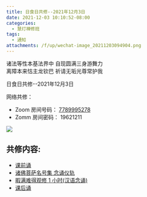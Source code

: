 ```yaml
---
title: 日食日共修--2021年12月3日
date: 2021-12-03 10:10:52-08:00
categories:
  - 慧灯禅修班
tags:
  - 通知
attachments: /f/up/wechat-image_20211203094904.png
---
```

诸法等性本基法界中 自现圆满三身游舞力  
离障本来怙主龙钦巴 祈请无垢光尊常护我

日食日共修--2021年12月3日

网络共修：

- Zoom 房间号码： [7789995278](https://us02web.zoom.us/j/7789995278?pwd=VjZmbWJFY2k2K0E5RVB2cTNIQmhqUT09)
- Zomm 房间密码： 19621211

![](/f/up/wechat-image_20211203094904.png)

## 共修内容:

- [课前诵](http://huidengchanxiu.net/hdv/videos/2015%E5%8A%A0%E8%A1%8C%E7%8F%AD%E8%AF%BE%E5%89%8D%E5%BF%B5%E8%AF%B5.mp4)
- [诸佛菩萨名号集 念诵仪轨](https://www.youtube.com/watch?v=LrF9qZUOqA4&t=674s&ab_channel=%E6%85%A7%E7%81%AF%E5%B0%8F%E7%BB%84%E6%B8%A9%E5%93%A5%E5%8D%8E)
- [暇满难得观修 1 小时(汉语念诵)](https://1drv.ms/v/s!AipwG4OYfZ5ElhfyTkytDn3Sth_n?e=1wA8aD)
- [课后诵](http://huidengchanxiu.net/hdv/videos/%E9%97%BB%E6%80%9D%E7%8F%AD%E8%AF%BE%E5%90%8E%E8%AF%B5.mp4)